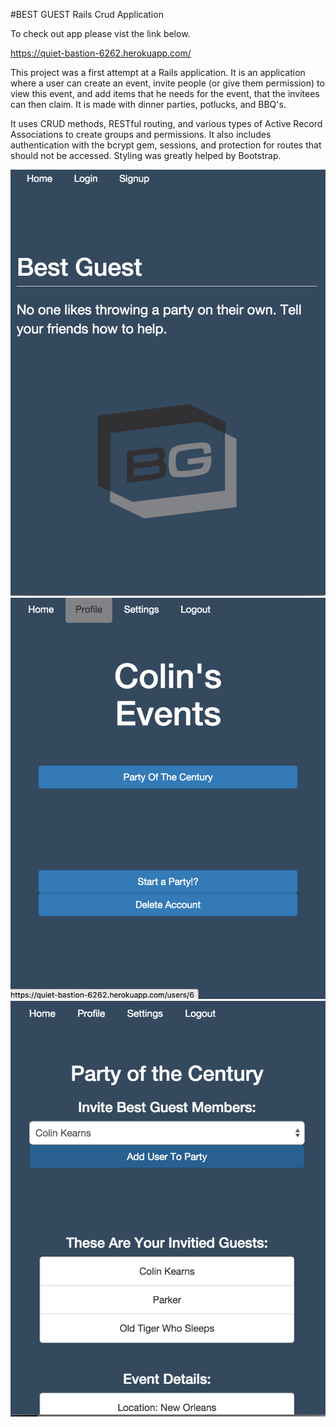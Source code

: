 #BEST GUEST
Rails Crud Application

To check out app please vist the link below.

https://quiet-bastion-6262.herokuapp.com/

This project was a first attempt at a Rails application.  It is an application where a user can create an event, invite people (or give them permission) to view this event, and add items that he needs for the event, that the invitees can then claim.  It is made with dinner parties, potlucks, and BBQ's.

It uses CRUD methods, RESTful routing, and various types of Active Record Associations to create groups and permissions.  It also includes authentication with the bcrypt gem, sessions, and protection for routes that should not be accessed.  Styling was greatly helped by Bootstrap.

![Alt text](https://github.com/Ckearns1210/bestguest/blob/master/app/assets/images/Screen%20Shot%202015-11-09%20at%2012.36.59%20AM.png "Splash Page")
![Alt text](https://github.com/Ckearns1210/bestguest/blob/master/app/assets/images/Screen%20Shot%202015-11-09%20at%2012.37.19%20AM.png "Profile Page")
![Alt text](https://github.com/Ckearns1210/bestguest/blob/master/app/assets/images/Screen%20Shot%202015-11-09%20at%2012.37.26%20AM.png "Event Page")
